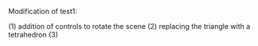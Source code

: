 Modification of test1:

(1) addition of controls to rotate the scene
(2) replacing the triangle with a tetrahedron
(3)

